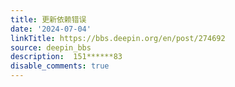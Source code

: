```yaml
---
title: 更新依赖错误
date: '2024-07-04'
linkTitle: https://bbs.deepin.org/en/post/274692
source: deepin_bbs
description:  151******83 
disable_comments: true
---
```


